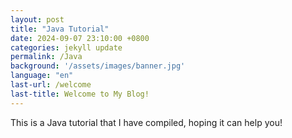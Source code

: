 ```yaml
---
layout: post
title: "Java Tutorial"
date: 2024-09-07 23:10:00 +0800
categories: jekyll update
permalink: /Java
background: '/assets/images/banner.jpg'
language: "en"
last-url: /welcome
last-title: Welcome to My Blog!
---
```


This is a Java tutorial that I have compiled, hoping it can help you!